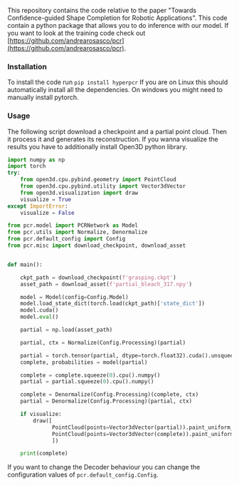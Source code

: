 This repository contains the code relative to the paper "Towards Confidence-guided Shape Completion for Robotic Applications".
This code contain a python package that allows you to do inference with our model. If you want to look at the training code check out [https://github.com/andrearosasco/pcr](https://github.com/andrearosasco/pcr).
### Installation
To install the code run
`pip install hyperpcr`
If you are on Linux this should automatically install all the dependencies.
On windows you might need to manually install pytorch.
### Usage
The following script download a checkpoint and a partial point cloud. Then it process it and generates its reconstruction. If you wanna visualize the results you have to additionally install Open3D python library.
```python
import numpy as np
import torch
try:
    from open3d.cpu.pybind.geometry import PointCloud
    from open3d.cpu.pybind.utility import Vector3dVector
    from open3d.visualization import draw
    visualize = True
except ImportError:
    visualize = False

from pcr.model import PCRNetwork as Model
from pcr.utils import Normalize, Denormalize
from pcr.default_config import Config
from pcr.misc import download_checkpoint, download_asset


def main():

    ckpt_path = download_checkpoint(f'grasping.ckpt')
    asset_path = download_asset(f'partial_bleach_317.npy')

    model = Model(config=Config.Model)
    model.load_state_dict(torch.load(ckpt_path)['state_dict'])
    model.cuda()
    model.eval()

    partial = np.load(asset_path)

    partial, ctx = Normalize(Config.Processing)(partial)

    partial = torch.tensor(partial, dtype=torch.float32).cuda().unsqueeze(0)
    complete, probabilities = model(partial)

    complete = complete.squeeze(0).cpu().numpy()
    partial = partial.squeeze(0).cpu().numpy()

    complete = Denormalize(Config.Processing)(complete, ctx)
    partial = Denormalize(Config.Processing)(partial, ctx)

    if visualize:
        draw([
              PointCloud(points=Vector3dVector(partial)).paint_uniform_color([0, 0, 1]),
              PointCloud(points=Vector3dVector(complete)).paint_uniform_color([0, 1, 1]),
              ])

    print(complete)
```
If you want to change the Decoder behaviour you can change the configuration values of `pcr.default_config.Config`.
